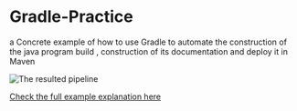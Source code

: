 # Gradle-Practice
a Concrete example of how to use Gradle to automate the construction of the java  program build , construction of its documentation  and deploy it in Maven 



![The resulted pipeline](https://github.com/metidjisidahmed/JENKINS-Practice/blob/main/Pipeline.png "The resulted pipeline")


 [Check the full example explanation here](https://github.com/metidjisidahmed/JENKINS-Practice/blob/main/Use%20Case.pdf)
